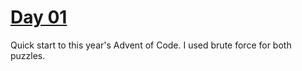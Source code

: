 # [Day 01](https://adventofcode.com/2024/day/1)

Quick start to this year's Advent of Code.  I used brute force for both puzzles.
